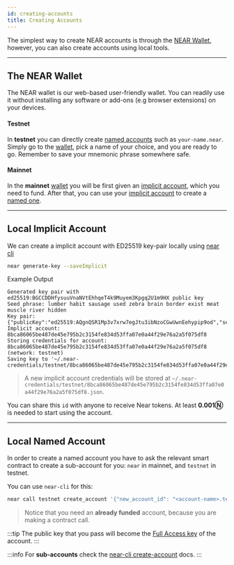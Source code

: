 ```yaml
---
id: creating-accounts
title: Creating Accounts
---
```

The simplest way to create NEAR accounts is through the [NEAR Wallet](https://mynearwallet.com/), however, you can also create
accounts using local tools.

---

## The NEAR Wallet
The NEAR wallet is our web-based user-friendly wallet. You can readily use it without installing any software or add-ons (e.g browser extensions) on your devices.

#### Testnet
In **testnet** you can directly create [named accounts](account-id.md#named-accounts) such as `your-name.near`. Simply go to the [wallet](https://testnet.mynearwallet.com/create),
pick a name of your choice, and you are ready to go. Remember to save your mnemonic phrase somewhere safe.

#### Mainnet
In the **mainnet** [wallet](https://mynearwallet.com/) you will be first given an [implicit account](account-id.md#implicit-accounts-implicit-accounts), which you need to fund. After
that, you can use your [implicit account](account-id.md#implicit-accounts-implicit-accounts) to create a [named one](account-id.md#named-accounts).

---

## Local Implicit Account
We can create a implicit account with ED25519 key-pair locally using [near cli](../../../4.tools/cli.md)

```bash
near generate-key --saveImplicit
```

Example Output
```
Generated key pair with ed25519:BGCCDDHfysuuVnaNVtEhhqeT4k9Muyem3Kpgq2U1m9HX public key
Seed phrase: lumber habit sausage used zebra brain border exist meat muscle river hidden
Key pair: {"publicKey":"ed25519:AQgnQSR1Mp3v7xrw7egJtu3ibNzoCGwUwnEehypip9od","secretKey":"ed25519:51qTiqybe8ycXwPznA8hz7GJJQ5hyZ45wh2rm5MBBjgZ5XqFjbjta1m41pq9zbRZfWGUGWYJqH4yVhSWoW6pYFkT"}
Implicit account: 8bca86065be487de45e795b2c3154fe834d53ffa07e0a44f29e76a2a5f075df8
Storing credentials for account: 8bca86065be487de45e795b2c3154fe834d53ffa07e0a44f29e76a2a5f075df8 (network: testnet)
Saving key to '~/.near-credentials/testnet/8bca86065be487de45e795b2c3154fe834d53ffa07e0a44f29e76a2a5f075df8.json'
```

>A new implicit account credentials will be stored at `~/.near-credentials/testnet/8bca86065be487de45e795b2c3154fe834d53ffa07e0a44f29e76a2a5f075df8.json`.

You can share this `id` with anyone to receive Near tokens. At least **0.001Ⓝ** is needed to start using the account.

---

## Local Named Account
In order to create a named account you have to ask the relevant smart contract to create a sub-account for you: `near` in mainnet, and `testnet` in testnet.

You can use `near-cli` for this:

```bash
near call testnet create_account '{"new_account_id": "<account-name>.testnet", "new_public_key": "ed25519:<data>"}' --deposit 0.00182 --accountId <account-with-funds>
```

> Notice that you need an **already funded** account, because you are making a contract call.

:::tip
The public key that you pass will become the [Full Access key](access-keys.md#full-access-keys-full-access-keys) of the account.
:::

:::info
For **sub-accounts** check the [near-cli create-account](../../../4.tools/cli.md#near-create-account) docs.
:::
